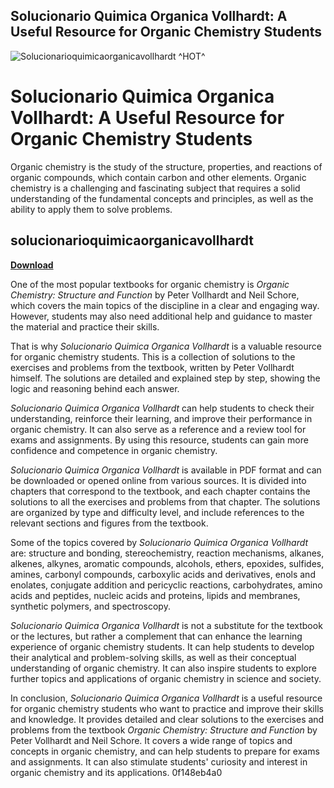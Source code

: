 ## Solucionario Quimica Organica Vollhardt: A Useful Resource for Organic Chemistry Students

 
![Solucionarioquimicaorganicavollhardt ^HOT^](https://encrypted-tbn3.gstatic.com/images?q=tbn:ANd9GcQGF90wg3yAChiXETnD6sD2XrA4pNd9fuayK_uzOxEtnSmyhmwSDnKJjYoj)

 
# Solucionario Quimica Organica Vollhardt: A Useful Resource for Organic Chemistry Students
 
Organic chemistry is the study of the structure, properties, and reactions of organic compounds, which contain carbon and other elements. Organic chemistry is a challenging and fascinating subject that requires a solid understanding of the fundamental concepts and principles, as well as the ability to apply them to solve problems.
 
## solucionarioquimicaorganicavollhardt


[**Download**](https://www.google.com/url?q=https%3A%2F%2Furlca.com%2F2tKnzo&sa=D&sntz=1&usg=AOvVaw1TiT_SVHCmx5xW-SovRBLv)

 
One of the most popular textbooks for organic chemistry is *Organic Chemistry: Structure and Function* by Peter Vollhardt and Neil Schore, which covers the main topics of the discipline in a clear and engaging way. However, students may also need additional help and guidance to master the material and practice their skills.
 
That is why *Solucionario Quimica Organica Vollhardt* is a valuable resource for organic chemistry students. This is a collection of solutions to the exercises and problems from the textbook, written by Peter Vollhardt himself. The solutions are detailed and explained step by step, showing the logic and reasoning behind each answer.
 
*Solucionario Quimica Organica Vollhardt* can help students to check their understanding, reinforce their learning, and improve their performance in organic chemistry. It can also serve as a reference and a review tool for exams and assignments. By using this resource, students can gain more confidence and competence in organic chemistry.
  
*Solucionario Quimica Organica Vollhardt* is available in PDF format and can be downloaded or opened online from various sources. It is divided into chapters that correspond to the textbook, and each chapter contains the solutions to all the exercises and problems from that chapter. The solutions are organized by type and difficulty level, and include references to the relevant sections and figures from the textbook.
 
Some of the topics covered by *Solucionario Quimica Organica Vollhardt* are: structure and bonding, stereochemistry, reaction mechanisms, alkanes, alkenes, alkynes, aromatic compounds, alcohols, ethers, epoxides, sulfides, amines, carbonyl compounds, carboxylic acids and derivatives, enols and enolates, conjugate addition and pericyclic reactions, carbohydrates, amino acids and peptides, nucleic acids and proteins, lipids and membranes, synthetic polymers, and spectroscopy.
 
*Solucionario Quimica Organica Vollhardt* is not a substitute for the textbook or the lectures, but rather a complement that can enhance the learning experience of organic chemistry students. It can help students to develop their analytical and problem-solving skills, as well as their conceptual understanding of organic chemistry. It can also inspire students to explore further topics and applications of organic chemistry in science and society.
  
In conclusion, *Solucionario Quimica Organica Vollhardt* is a useful resource for organic chemistry students who want to practice and improve their skills and knowledge. It provides detailed and clear solutions to the exercises and problems from the textbook *Organic Chemistry: Structure and Function* by Peter Vollhardt and Neil Schore. It covers a wide range of topics and concepts in organic chemistry, and can help students to prepare for exams and assignments. It can also stimulate students' curiosity and interest in organic chemistry and its applications.
 0f148eb4a0
